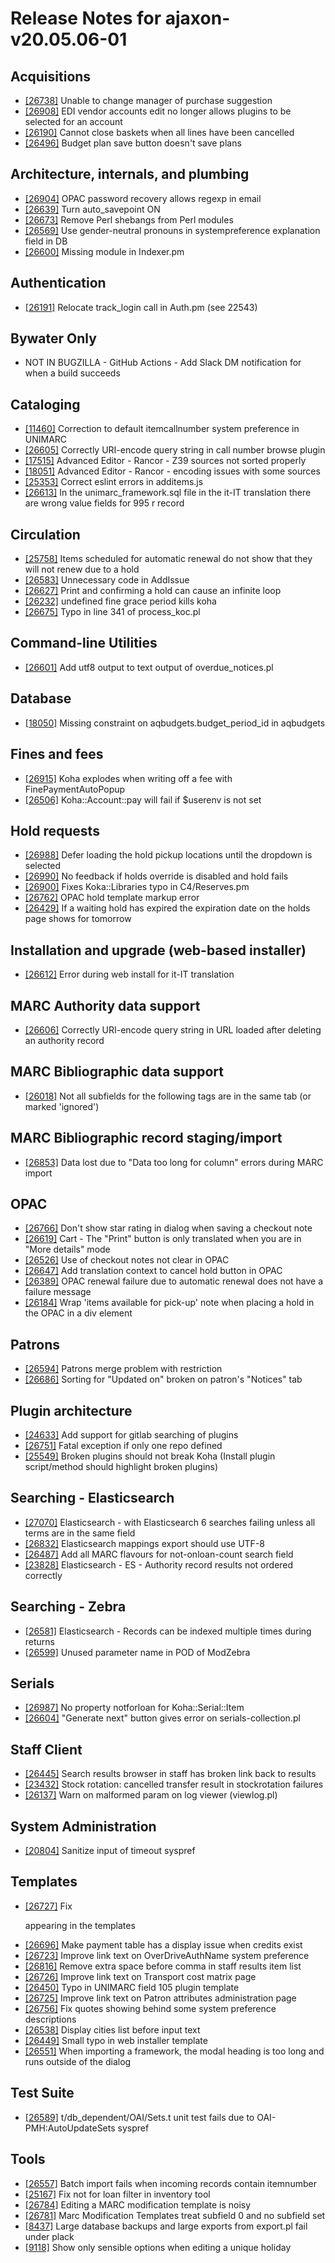 
# Release Notes for ajaxon-v20.05.06-01

## Acquisitions

- [[26738]](http://bugs.koha-community.org/bugzilla3/show_bug.cgi?id=26738) Unable to change manager of purchase suggestion
- [[26908]](http://bugs.koha-community.org/bugzilla3/show_bug.cgi?id=26908) EDI vendor accounts edit no longer allows plugins to be selected for an account
- [[26190]](http://bugs.koha-community.org/bugzilla3/show_bug.cgi?id=26190) Cannot close baskets when all lines have been cancelled
- [[26496]](http://bugs.koha-community.org/bugzilla3/show_bug.cgi?id=26496) Budget plan save button doesn't save plans

## Architecture, internals, and plumbing

- [[26904]](http://bugs.koha-community.org/bugzilla3/show_bug.cgi?id=26904) OPAC password recovery allows regexp in email
- [[26639]](http://bugs.koha-community.org/bugzilla3/show_bug.cgi?id=26639) Turn auto_savepoint ON
- [[26673]](http://bugs.koha-community.org/bugzilla3/show_bug.cgi?id=26673) Remove Perl shebangs from Perl modules
- [[26569]](http://bugs.koha-community.org/bugzilla3/show_bug.cgi?id=26569) Use gender-neutral pronouns in systempreference explanation field in DB
- [[26600]](http://bugs.koha-community.org/bugzilla3/show_bug.cgi?id=26600) Missing module in Indexer.pm

## Authentication

- [[26191]](http://bugs.koha-community.org/bugzilla3/show_bug.cgi?id=26191) Relocate track_login call in Auth.pm (see 22543)

## Bywater Only

- NOT IN BUGZILLA - GitHub Actions - Add Slack DM notification for when a build succeeds

## Cataloging

- [[11460]](http://bugs.koha-community.org/bugzilla3/show_bug.cgi?id=11460) Correction to default itemcallnumber system preference in UNIMARC
- [[26605]](http://bugs.koha-community.org/bugzilla3/show_bug.cgi?id=26605) Correctly URI-encode query string in call number browse plugin
- [[17515]](http://bugs.koha-community.org/bugzilla3/show_bug.cgi?id=17515) Advanced Editor - Rancor - Z39 sources not sorted properly
- [[18051]](http://bugs.koha-community.org/bugzilla3/show_bug.cgi?id=18051) Advanced Editor - Rancor - encoding issues with some sources
- [[25353]](http://bugs.koha-community.org/bugzilla3/show_bug.cgi?id=25353) Correct eslint errors in additems.js
- [[26613]](http://bugs.koha-community.org/bugzilla3/show_bug.cgi?id=26613) In the unimarc_framework.sql file in the it-IT translation there are wrong value fields for 995 r record

## Circulation

- [[25758]](http://bugs.koha-community.org/bugzilla3/show_bug.cgi?id=25758) Items scheduled for automatic renewal do not show that they will not renew due to a hold
- [[26583]](http://bugs.koha-community.org/bugzilla3/show_bug.cgi?id=26583) Unnecessary code in AddIssue
- [[26627]](http://bugs.koha-community.org/bugzilla3/show_bug.cgi?id=26627) Print and confirming a hold can cause an infinite loop
- [[26232]](http://bugs.koha-community.org/bugzilla3/show_bug.cgi?id=26232) undefined fine grace period kills koha
- [[26675]](http://bugs.koha-community.org/bugzilla3/show_bug.cgi?id=26675) Typo in line 341 of process_koc.pl

## Command-line Utilities

- [[26601]](http://bugs.koha-community.org/bugzilla3/show_bug.cgi?id=26601) Add utf8 output to text output of overdue_notices.pl

## Database

- [[18050]](http://bugs.koha-community.org/bugzilla3/show_bug.cgi?id=18050) Missing constraint on aqbudgets.budget_period_id in aqbudgets

## Fines and fees

- [[26915]](http://bugs.koha-community.org/bugzilla3/show_bug.cgi?id=26915) Koha explodes when writing off a fee with FinePaymentAutoPopup
- [[26506]](http://bugs.koha-community.org/bugzilla3/show_bug.cgi?id=26506) Koha::Account::pay will fail if $userenv is not set

## Hold requests

- [[26988]](http://bugs.koha-community.org/bugzilla3/show_bug.cgi?id=26988) Defer loading the hold pickup locations until the dropdown is selected
- [[26990]](http://bugs.koha-community.org/bugzilla3/show_bug.cgi?id=26990) No feedback if holds override is disabled and hold fails
- [[26900]](http://bugs.koha-community.org/bugzilla3/show_bug.cgi?id=26900) Fixes Koka::Libraries typo in C4/Reserves.pm
- [[26762]](http://bugs.koha-community.org/bugzilla3/show_bug.cgi?id=26762) OPAC hold template markup error
- [[26429]](http://bugs.koha-community.org/bugzilla3/show_bug.cgi?id=26429) If a waiting hold has expired the expiration date on the holds page shows for tomorrow

## Installation and upgrade (web-based installer)

- [[26612]](http://bugs.koha-community.org/bugzilla3/show_bug.cgi?id=26612) Error during web install for it-IT translation

## MARC Authority data support

- [[26606]](http://bugs.koha-community.org/bugzilla3/show_bug.cgi?id=26606) Correctly URI-encode query string in URL loaded after deleting an authority record

## MARC Bibliographic data support

- [[26018]](http://bugs.koha-community.org/bugzilla3/show_bug.cgi?id=26018) Not all subfields for the following tags are in the same tab (or marked 'ignored')

## MARC Bibliographic record staging/import

- [[26853]](http://bugs.koha-community.org/bugzilla3/show_bug.cgi?id=26853) Data lost due to "Data too long for column" errors during MARC import

## OPAC

- [[26766]](http://bugs.koha-community.org/bugzilla3/show_bug.cgi?id=26766) Don't show star rating in dialog when saving a checkout note
- [[26619]](http://bugs.koha-community.org/bugzilla3/show_bug.cgi?id=26619) Cart - The "Print" button is only translated when you are in "More details" mode
- [[26526]](http://bugs.koha-community.org/bugzilla3/show_bug.cgi?id=26526) Use of checkout notes not clear in OPAC
- [[26647]](http://bugs.koha-community.org/bugzilla3/show_bug.cgi?id=26647) Add translation context to cancel hold button in OPAC
- [[26389]](http://bugs.koha-community.org/bugzilla3/show_bug.cgi?id=26389) OPAC renewal failure due to automatic renewal does not have a failure message
- [[26184]](http://bugs.koha-community.org/bugzilla3/show_bug.cgi?id=26184) Wrap 'items available for pick-up' note when placing a hold in the OPAC in a div element

## Patrons

- [[26594]](http://bugs.koha-community.org/bugzilla3/show_bug.cgi?id=26594) Patrons merge problem with restriction
- [[26686]](http://bugs.koha-community.org/bugzilla3/show_bug.cgi?id=26686) Sorting for "Updated on" broken on patron's "Notices" tab

## Plugin architecture

- [[24633]](http://bugs.koha-community.org/bugzilla3/show_bug.cgi?id=24633) Add support for gitlab searching of plugins
- [[26751]](http://bugs.koha-community.org/bugzilla3/show_bug.cgi?id=26751) Fatal exception if only one repo defined
- [[25549]](http://bugs.koha-community.org/bugzilla3/show_bug.cgi?id=25549) Broken plugins should not break Koha (Install plugin script/method should highlight broken plugins)

## Searching - Elasticsearch

- [[27070]](http://bugs.koha-community.org/bugzilla3/show_bug.cgi?id=27070) Elasticsearch - with Elasticsearch 6 searches failing unless all terms are in the same field
- [[26832]](http://bugs.koha-community.org/bugzilla3/show_bug.cgi?id=26832) Elasticsearch mappings export should use UTF-8
- [[26487]](http://bugs.koha-community.org/bugzilla3/show_bug.cgi?id=26487) Add all MARC flavours for not-onloan-count search field
- [[23828]](http://bugs.koha-community.org/bugzilla3/show_bug.cgi?id=23828) Elasticsearch - ES - Authority record results not ordered correctly

## Searching - Zebra

- [[26581]](http://bugs.koha-community.org/bugzilla3/show_bug.cgi?id=26581) Elasticsearch - Records can be indexed multiple times during returns
- [[26599]](http://bugs.koha-community.org/bugzilla3/show_bug.cgi?id=26599) Unused parameter name in POD of ModZebra

## Serials

- [[26987]](http://bugs.koha-community.org/bugzilla3/show_bug.cgi?id=26987) No property notforloan for Koha::Serial::Item
- [[26604]](http://bugs.koha-community.org/bugzilla3/show_bug.cgi?id=26604) "Generate next" button gives error on serials-collection.pl

## Staff Client

- [[26445]](http://bugs.koha-community.org/bugzilla3/show_bug.cgi?id=26445) Search results browser in staff has broken link back to results
- [[23432]](http://bugs.koha-community.org/bugzilla3/show_bug.cgi?id=23432) Stock rotation: cancelled transfer result in stockrotation failures
- [[26137]](http://bugs.koha-community.org/bugzilla3/show_bug.cgi?id=26137) Warn on malformed param on log viewer (viewlog.pl)

## System Administration

- [[20804]](http://bugs.koha-community.org/bugzilla3/show_bug.cgi?id=20804) Sanitize input of timeout syspref

## Templates

- [[26727]](http://bugs.koha-community.org/bugzilla3/show_bug.cgi?id=26727) Fix <p/> appearing in the templates
- [[26696]](http://bugs.koha-community.org/bugzilla3/show_bug.cgi?id=26696) Make payment table has a display issue when credits exist
- [[26723]](http://bugs.koha-community.org/bugzilla3/show_bug.cgi?id=26723) Improve link text on OverDriveAuthName system preference
- [[26816]](http://bugs.koha-community.org/bugzilla3/show_bug.cgi?id=26816) Remove extra space before comma in staff results item list
- [[26726]](http://bugs.koha-community.org/bugzilla3/show_bug.cgi?id=26726) Improve link text on Transport cost matrix page
- [[26450]](http://bugs.koha-community.org/bugzilla3/show_bug.cgi?id=26450) Typo in UNIMARC field 105 plugin template
- [[26725]](http://bugs.koha-community.org/bugzilla3/show_bug.cgi?id=26725) Improve link text on Patron attributes administration page
- [[26756]](http://bugs.koha-community.org/bugzilla3/show_bug.cgi?id=26756) Fix quotes showing behind some system preference descriptions
- [[26538]](http://bugs.koha-community.org/bugzilla3/show_bug.cgi?id=26538) Display cities list before input text
- [[26449]](http://bugs.koha-community.org/bugzilla3/show_bug.cgi?id=26449) Small typo in web installer template
- [[26551]](http://bugs.koha-community.org/bugzilla3/show_bug.cgi?id=26551) When importing a framework, the modal heading is too long and runs outside of the dialog

## Test Suite

- [[26589]](http://bugs.koha-community.org/bugzilla3/show_bug.cgi?id=26589) t/db_dependent/OAI/Sets.t unit test fails due to OAI-PMH:AutoUpdateSets syspref

## Tools

- [[26557]](http://bugs.koha-community.org/bugzilla3/show_bug.cgi?id=26557) Batch import fails when incoming records contain itemnumber
- [[25167]](http://bugs.koha-community.org/bugzilla3/show_bug.cgi?id=25167) Fix not for loan filter in inventory tool
- [[26784]](http://bugs.koha-community.org/bugzilla3/show_bug.cgi?id=26784) Editing a MARC modification template is noisy
- [[26781]](http://bugs.koha-community.org/bugzilla3/show_bug.cgi?id=26781) Marc Modification Templates treat subfield 0 and no subfield set
- [[8437]](http://bugs.koha-community.org/bugzilla3/show_bug.cgi?id=8437) Large database backups and large exports from export.pl fail under plack
- [[9118]](http://bugs.koha-community.org/bugzilla3/show_bug.cgi?id=9118) Show only sensible options when editing a unique holiday


